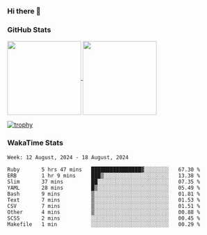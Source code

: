 ### Hi there 👋

### GitHub Stats

<a href="https://github.com/anuraghazra/github-readme-stats">
  <img align="center" height="170px" src="https://github-readme-stats.vercel.app/api/top-langs/?username=tksfjt1024&layout=compact&count_private=true&show_icons=true&show_icons=true&theme=graywhite" />
</a>
<a href="https://github.com/anuraghazra/github-readme-stats">
  <img align="center" height="170px" src="https://github-readme-stats.vercel.app/api?username=tksfjt1024&count_private=true&show_icons=true&show_icons=true&theme=graywhite" />
</a>

[![trophy](https://github-profile-trophy.vercel.app/?username=tksfjt1024)](https://github.com/ryo-ma/github-profile-trophy)

### WakaTime Stats

<!--START_SECTION:waka-->
```text
Week: 12 August, 2024 - 18 August, 2024

Ruby       5 hrs 47 mins   ████████████████▓░░░░░░░░   67.30 % 
ERB        1 hr 9 mins     ███▒░░░░░░░░░░░░░░░░░░░░░   13.38 % 
Slim       37 mins         ██░░░░░░░░░░░░░░░░░░░░░░░   07.35 % 
YAML       28 mins         █▒░░░░░░░░░░░░░░░░░░░░░░░   05.49 % 
Bash       9 mins          ▒░░░░░░░░░░░░░░░░░░░░░░░░   01.81 % 
Text       7 mins          ▒░░░░░░░░░░░░░░░░░░░░░░░░   01.53 % 
CSV        7 mins          ▒░░░░░░░░░░░░░░░░░░░░░░░░   01.51 % 
Other      4 mins          ▒░░░░░░░░░░░░░░░░░░░░░░░░   00.88 % 
SCSS       2 mins          ░░░░░░░░░░░░░░░░░░░░░░░░░   00.45 % 
Makefile   1 min           ░░░░░░░░░░░░░░░░░░░░░░░░░   00.29 % 
```
<!--END_SECTION:waka-->
